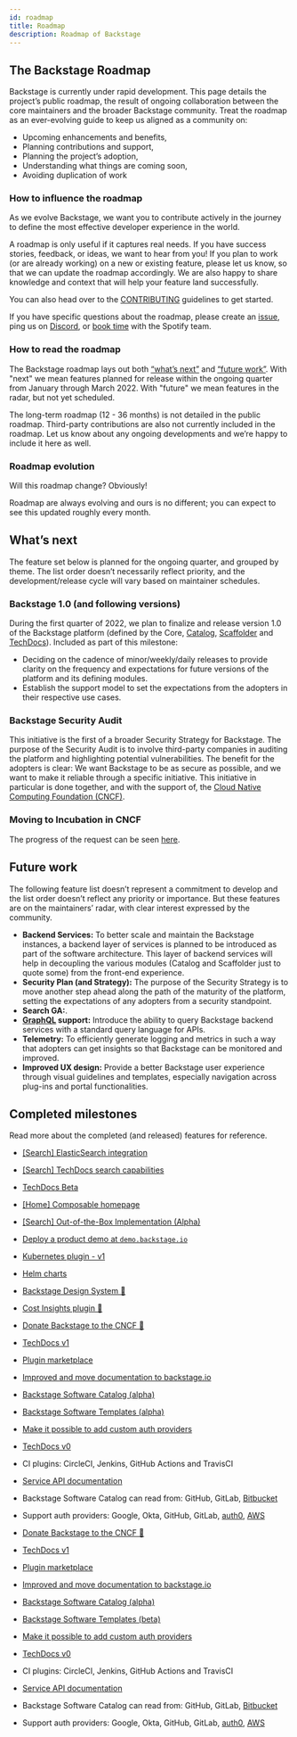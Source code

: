 ```yaml
---
id: roadmap
title: Roadmap
description: Roadmap of Backstage
---
```


## The Backstage Roadmap

Backstage is currently under rapid development. This page details the project’s
public roadmap, the result of ongoing collaboration between the core maintainers
and the broader Backstage community. Treat the roadmap as an ever-evolving guide
to keep us aligned as a community on:

- Upcoming enhancements and benefits,
- Planning contributions and support,
- Planning the project’s adoption,
- Understanding what things are coming soon,
- Avoiding duplication of work

### How to influence the roadmap

As we evolve Backstage, we want you to contribute actively in the journey to
define the most effective developer experience in the world.

A roadmap is only useful if it captures real needs. If you have success stories,
feedback, or ideas, we want to hear from you! If you plan to work (or are
already working) on a new or existing feature, please let us know, so that we
can update the roadmap accordingly. We are also happy to share knowledge and
context that will help your feature land successfully.

You can also head over to the
[CONTRIBUTING](https://github.com/backstage/backstage/blob/master/CONTRIBUTING.md)
guidelines to get started.

If you have specific questions about the roadmap, please create an
[issue](https://github.com/backstage/backstage/issues/new/choose), ping us on
[Discord](https://discord.gg/awD6SxgQ), or
[book time](http://calendly.com/spotify-backstage) with the Spotify team.

### How to read the roadmap

The Backstage roadmap lays out both [“what’s next”](#whats-next) and
[“future work”](#future-work). With "next" we mean features planned for release
within the ongoing quarter from January through March 2022. With
"future" we mean features in the radar, but not yet scheduled.

The long-term roadmap (12 - 36 months) is not detailed in the public roadmap.
Third-party contributions are also not currently included in the roadmap. Let us
know about any ongoing developments and we’re happy to include it here as well.

### Roadmap evolution

Will this roadmap change? Obviously!

Roadmap are always evolving and ours is no different; you can expect to see this
updated roughly every month.

## What’s next

The feature set below is planned for the ongoing quarter, and grouped by theme.
The list order doesn’t necessarily reflect priority, and the development/release
cycle will vary based on maintainer schedules.

### Backstage 1.0 (and following versions)

During the first quarter of 2022, we plan to finalize and release
version 1.0 of the Backstage platform (defined by the Core,
[Catalog](https://backstage.io/docs/features/software-catalog/software-catalog-overview),
[Scaffolder](https://backstage.io/docs/features/software-templates/software-templates-index)
and [TechDocs](https://backstage.io/docs/features/techdocs/techdocs-overview)).
Included as part of this milestone:

- Deciding on the cadence of minor/weekly/daily releases to provide clarity on the frequency
  and expectations for future versions of the platform and its defining modules.
- Establish the support model to set the expectations from the adopters in their
  respective use cases.

### Backstage Security Audit

This initiative is the first of a broader Security Strategy for Backstage. The
purpose of the Security Audit is to involve third-party companies in auditing
the platform and highlighting potential vulnerabilities. The
benefit for the adopters is clear: We want Backstage to be as secure as
possible, and we want to make it reliable through a specific initiative. This
initiative in particular is done together, and with the support of, the
[Cloud Native Computing Foundation (CNCF)](https://www.cncf.io/).

### Moving to Incubation in CNCF

The progress of the request can be seen
[here](https://github.com/cncf/toc/pull/717).

## Future work

The following feature list doesn’t represent a commitment to develop and the
list order doesn’t reflect any priority or importance. But these features are on
the maintainers’ radar, with clear interest expressed by the community.

- **Backend Services:** To better scale and maintain the Backstage instances, a
  backend layer of services is planned to be introduced as part of the software
  architecture. This layer of backend services will help in decoupling the
  various modules (Catalog and Scaffolder just to quote some) from the front-end
  experience.
- **Security Plan (and Strategy):** The purpose of the Security Strategy is to
  move another step ahead along the path of the maturity of the platform,
  setting the expectations of any adopters from a security standpoint.
- **Search GA:**.
- **[GraphQL](https://graphql.org/) support:** Introduce the ability to query
  Backstage backend services with a standard query language for APIs.
- **Telemetry:** To efficiently generate logging and metrics in such a way that adopters can get insights so that Backstage can be monitored and improved.
- **Improved UX design:** Provide a better Backstage user experience through
  visual guidelines and templates, especially navigation across plug-ins and
  portal functionalities.

## Completed milestones

Read more about the completed (and released) features for reference.

- [[Search] ElasticSearch integration](https://backstage.io/docs/features/search/search-engines#elasticsearch)
- [[Search] TechDocs search capabilities](https://backstage.io/docs/features/search/how-to-guides#how-to-index-techdocs-documents)
- [TechDocs Beta](https://backstage.spotify.com/blog/product-updates/techdocs-beta-has-landed)
- [[Home] Composable homepage](https://github.com/backstage/backstage/milestone/34)
- [[Search] Out-of-the-Box Implementation (Alpha)](https://github.com/backstage/backstage/milestone/26)
- [Deploy a product demo at `demo.backstage.io`](https://demo.backstage.io)
- [Kubernetes plugin - v1](https://github.com/backstage/backstage/tree/master/plugins/kubernetes)
- [Helm charts](https://github.com/backstage/backstage/tree/master/contrib/chart/backstage)
- [Backstage Design System 💅](https://backstage.io/blog/2020/09/30/backstage-design-system)
- [Cost Insights plugin 💸](https://engineering.atspotify.com/2020/09/29/managing-clouds-from-the-ground-up-cost-engineering-at-spotify/)
- [Donate Backstage to the CNCF 🎉](https://backstage.io/blog/2020/09/23/backstage-cncf-sandbox)
- [TechDocs v1](https://backstage.io/blog/2020/09/08/announcing-tech-docs)
- [Plugin marketplace](https://backstage.io/plugins)
- [Improved and move documentation to backstage.io](https://backstage.io/docs/overview/what-is-backstage)
- [Backstage Software Catalog (alpha)](https://backstage.io/blog/2020/06/22/backstage-service-catalog-alpha)
- [Backstage Software Templates (alpha)](https://backstage.io/blog/2020/08/05/announcing-backstage-software-templates)
- [Make it possible to add custom auth providers](https://backstage.io/blog/2020/07/01/how-to-enable-authentication-in-backstage-using-passport)
- [TechDocs v0](https://github.com/backstage/backstage/milestone/15)
- CI plugins: CircleCI, Jenkins, GitHub Actions and TravisCI
- [Service API documentation](https://github.com/backstage/backstage/pull/1737)
- Backstage Software Catalog can read from: GitHub, GitLab,
  [Bitbucket](https://github.com/backstage/backstage/pull/1938)
- Support auth providers: Google, Okta, GitHub, GitLab,
  [auth0](https://github.com/backstage/backstage/pull/1611),
  [AWS](https://github.com/backstage/backstage/pull/1990)

- [Donate Backstage to the CNCF 🎉](https://backstage.io/blog/2020/09/23/backstage-cncf-sandbox)
- [TechDocs v1](https://backstage.io/blog/2020/09/08/announcing-tech-docs)
- [Plugin marketplace](https://backstage.io/plugins)
- [Improved and move documentation to backstage.io](https://backstage.io/docs/overview/what-is-backstage)
- [Backstage Software Catalog (alpha)](https://backstage.io/blog/2020/06/22/backstage-service-catalog-alpha)
- [Backstage Software Templates (beta)](https://backstage.io/blog/2021/07/26/software-templates-are-now-in-beta)
- [Make it possible to add custom auth providers](https://backstage.io/blog/2020/07/01/how-to-enable-authentication-in-backstage-using-passport)
- [TechDocs v0](https://github.com/backstage/backstage/milestone/15)
- CI plugins: CircleCI, Jenkins, GitHub Actions and TravisCI
- [Service API documentation](https://github.com/backstage/backstage/pull/1737)
- Backstage Software Catalog can read from: GitHub, GitLab,
  [Bitbucket](https://github.com/backstage/backstage/pull/1938)
- Support auth providers: Google, Okta, GitHub, GitLab,
  [auth0](https://github.com/backstage/backstage/pull/1611),
  [AWS](https://github.com/backstage/backstage/pull/1990)
